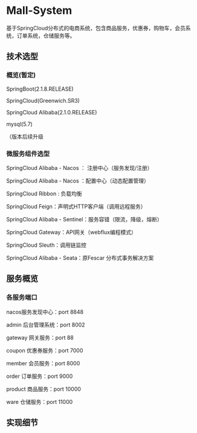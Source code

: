 # Mall-System

基于SpringCloud分布式的电商系统，包含商品服务，优惠券，购物车，会员系统，订单系统，仓储服务等。

## 技术选型

### 概览(暂定)

SpringBoot(2.1.8.RELEASE) 

SpringCloud(Greenwich.SR3) 

SpringCloud Alibaba(2.1.0.RELEASE)

mysql(5.7)

（版本后续升级

### 微服务组件选型

SpringCloud Alibaba - Nacos ： 注册中心（服务发现/注册）

SpringCloud Alibaba - Nacos ：配置中心（动态配置管理）

SpringCloud Ribbon : 负载均衡

SpringCloud Feign：声明式HTTP客户端（调用远程服务）

SpringCloud Alibaba - Sentinel：服务容错（限流，降级，熔断）

SpringCloud Gateway：API网关（webflux编程模式）

SpringCloud Sleuth：调用链监控

SpringCloud Alibaba - Seata：原Fescar 分布式事务解决方案

## 服务概览

### 各服务端口

nacos服务发现中心：port 8848

admin 后台管理系统：port 8002


gateway 网关服务：port 88

coupon 优惠券服务：port 7000

member 会员服务：port 8000

order 订单服务：port 9000

product 商品服务：port 10000

ware 仓储服务：port 11000

## 实现细节







